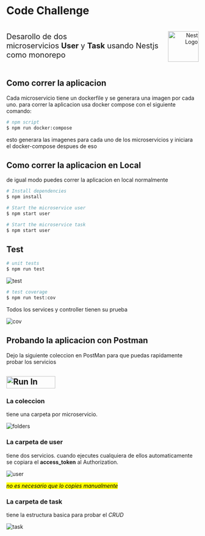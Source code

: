 # Code Challenge

<div style="display:flex;align-items:flex-end;">
<p style="font-size: 20px">Desarollo de dos microservicios&nbsp;<b>User</b>&nbsp;y&nbsp;<b>Task</b>&nbsp;usando Nestjs como monorepo</p>

<p align="right" style="margin-left:auto;">
  <a href="http://nestjs.com/" target="blank"><img src="https://nestjs.com/img/logo-small.svg" width="80" alt="Nest Logo" /></a>
</p>
</div>

## Como correr la aplicacion

Cada microservicio tiene un dockerfile y se generara una imagen por cada uno.
para correr la aplicacion usa docker compose con el siguiente comando:

```bash
# npm script
$ npm run docker:compose
```

esto generara las imagenes para cada uno de los microservicios y iniciara el docker-compose despues de eso

## Como correr la aplicacion en Local

de igual modo puedes correr la aplicacion en local normalmente

```bash
# Install dependencies
$ npm install

# Start the microservice user
$ npm start user

# Start the microservice task
$ npm start user
```

## Test

```bash
# unit tests
$ npm run test
```

![test](https://github.com/akadoshin/backend-tech-test/assets/23127169/50c3bbca-0fea-49b5-a378-46b49dd7ec25)

```bash
# test coverage
$ npm run test:cov
```

Todos los services y controller tienen su prueba

![cov](https://github.com/akadoshin/backend-tech-test/assets/23127169/57d29b71-2fd7-4098-aeb0-c9cf7f40ff52)

## Probando la aplicacion con Postman

Dejo la siguiente coleccion en PostMan para que puedas rapidamente probar los servicios

## [<img src="https://run.pstmn.io/button.svg" alt="Run In Postman" style="width: 128px; height: 32px;">](https://app.getpostman.com/run-collection/3968266-8c95f753-5973-4c1d-9bc4-4114ffddccaf?action=collection%2Ffork&source=rip_markdown&collection-url=entityId%3D3968266-8c95f753-5973-4c1d-9bc4-4114ffddccaf%26entityType%3Dcollection%26workspaceId%3D953d08df-9a33-4dd0-a219-09d80eec3642)

### La coleccion

tiene una carpeta por microservicio.

![folders](https://github.com/akadoshin/backend-tech-test/assets/23127169/adb6de4a-002f-4dc5-8475-f5150627c8d3)

### La carpeta de user

tiene dos servicios. cuando ejecutes cualquiera de ellos automaticamente se copiara el **access_token** al Authorization.

![user](https://github.com/akadoshin/backend-tech-test/assets/23127169/59c20795-5ec4-4683-962d-b1e36183b6b8)

<mark>_no es necesario que lo copies manualmente_</mark>

### La carpeta de task

tiene la estructura basica para probar el _CRUD_

![task](https://github.com/akadoshin/backend-tech-test/assets/23127169/4c6e2492-3ba9-4697-9c77-903a9d985866)

